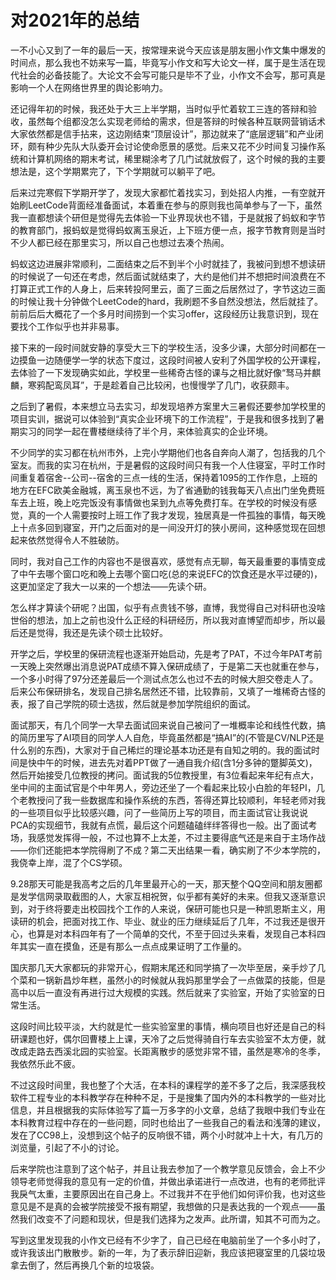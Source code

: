 # 对2021年的总结

一不小心又到了一年的最后一天，按常理来说今天应该是朋友圈小作文集中爆发的时间点，那么我也不妨来写一篇，毕竟写小作文和写大论文一样，属于是生活在现代社会的必备技能了。大论文不会写可能只是毕不了业，小作文不会写，那可真是影响一个人在网络世界里的舆论影响力。

还记得年初的时候，我还处于大三上半学期，当时似乎忙着软工三连的答辩和验收，虽然每个组都没怎么实现老师给的需求，但是答辩的时候各种互联网营销话术大家依然都是信手拈来，这边刚结束“顶层设计”，那边就来了“底层逻辑”和产业闭环，颇有种少先队大队委开会讨论使命愿景的感觉。后来又花不少时间复习操作系统和计算机网络的期末考试，稀里糊涂考了几门试就放假了，这个时候的我的主要想法是，这个学期累完了，下个学期就可以躺平了吧。

后来过完寒假下学期开学了，发现大家都忙着找实习，到处招人内推，一有空就开始刷LeetCode背面经准备面试，本着重在参与的原则我也简单参与了一下，虽然我一直都想读个研但是觉得先去体验一下业界现状也不错，于是就报了蚂蚁和字节的教育部门，报蚂蚁是觉得蚂蚁离玉泉近，上下班方便一点，报字节教育则是当时不少人都已经在那里实习，所以自己也想过去凑个热闹。

蚂蚁这边进展非常顺利，二面结束之后不到半个小时就挂了，我被问到想不想读研的时候说了一句还在考虑，然后面试就结束了，大约是他们并不想把时间浪费在不打算正式工作的人身上，后来转投阿里云，面了三面之后居然过了，字节这边三面的时候让我十分钟做个LeetCode的hard，我刷题不多自然没想法，然后就挂了。前前后后大概花了一个多月时间捞到一个实习offer，这段经历让我意识到，现在要找个工作似乎也并非易事。

接下来的一段时间就安静的享受大三下的学校生活，没多少课，大部分时间都在一边摸鱼一边随便学一学的状态下度过，这段时间被人安利了外国学校的公开课程，去体验了一下发现确实如此，学校里一些稀奇古怪的课与之相比就好像“驽马并麒麟，寒鸦配鸾凤耳”，于是趁着自己比较闲，也慢慢学了几门，收获颇丰。

之后到了暑假，本来想立马去实习，却发现培养方案里大三暑假还要参加学校里的项目实训，据说可以体验到“真实企业环境下的工作流程”，于是我和很多找到了暑期实习的同学一起在曹楼继续待了半个月，来体验真实的企业环境。

不少同学的实习都在杭州市外，上完小学期他们也各自奔向人潮了，包括我的几个室友。而我的实习在杭州，于是暑假的这段时间只有我一个人住寝室，平时工作时间重复着宿舍--公司--宿舍的三点一线的生活，保持着1095的工作作息，上班的地方在EFC欧美金融城，离玉泉也不远，为了省通勤的钱我每天八点出门坐免费班车去上班，晚上吃完饭没有事情做也呆到九点等免费打车。在学校的时候没有感觉，真的一个人需要按时上班工作了我才发现，独居真是一件孤独的事情，每天晚上十点多回到寝室，开门之后面对的是一间没开灯的狭小房间，这种感觉现在回想起来依然觉得令人不胜破防。

同时，我对自己工作的内容也不是很喜欢，感觉有点无聊，每天最重要的事情变成了中午去哪个窗口吃和晚上去哪个窗口吃(总的来说EFC的饮食还是水平过硬的)，这更加坚定了我大一以来的一个想法——先读个研。

怎么样才算读个研呢？出国，似乎有点贵钱不够，直博，我觉得自己对科研也没啥世俗的想法，加上之前也没什么正经的科研经历，所以我对直博望而却步，所以最后还是觉得，我还是先读个硕士比较好。

开学之后，学校里的保研流程也逐渐开始启动，先是考了PAT，不过今年PAT考前一天晚上突然爆出消息说PAT成绩不算入保研成绩了，于是第二天也就重在参与，一个多小时得了97分还差最后一个测试点怎么也过不去的时候大胆交卷走人了。后来公布保研排名，发现自己排名居然还不错，比较靠前，又填了一堆稀奇古怪的表，报了自己学院的硕士选拔，然后就是参加学院组织的面试。

面试那天，有几个同学一大早去面试回来说自己被问了一堆概率论和线性代数，搞的简历里写了AI项目的同学人人自危，毕竟虽然都是“搞AI”的(不管是CV/NLP还是什么别的东西)，大家对于自己稀烂的理论基本功还是有自知之明的。我的面试时间是快中午的时候，进去先对着PPT做了一通自我介绍(含1分多钟的蹩脚英文)，然后开始接受几位教授的拷问。面试我的5位教授里，有3位看起来年纪有点大，坐中间的主面试官是个中年男人，旁边还坐了一个看起来比较小白脸的年轻PI，几个老教授问了我一些数据库和操作系统的东西，答得还算比较顺利，年轻老师对我的一些项目似乎比较感兴趣，问了一些简历上写的项目，而主面试官让我说说PCA的实现细节，我就有点慌，最后这个问题磕磕绊绊答得也一般。出了面试考场，我感觉发挥得一般，不过也算不上太差，不过主要得底气还是来自于主场作战——你们还能把本学院得刷了不成？第二天出结果一看，确实刷了不少本学院的，我侥幸上岸，混了个CS学硕。

9.28那天可能是我高考之后的几年里最开心的一天，那天整个QQ空间和朋友圈都是发学信网录取截图的人，大家互相祝贺，似乎都有美好的未来。但我又逐渐意识到，对于终将要走出校园找个工作的人来说，保研可能也只是一种凯恩斯主义，用读研的机会，把面对找工作、毕业、就业的压力继续延后了几年，不过我还是很开心，也算是对本科四年有了一个简单的交代，不至于回过头来看，发现自己本科四年其实一直在摸鱼，还是有那么一点点成果证明了工作量的。

国庆那几天大家都玩的非常开心，假期末尾还和同学搞了一次毕至居，亲手炒了几个菜和一锅新昌炒年糕，虽然小的时候就从我妈那里学会了一点做菜的技能，但是高中以后一直没有再进行过大规模的实践。然后就来了实验室，开始了实验室的日常生活。

这段时间比较平淡，大约就是忙一些实验室里的事情，横向项目也好还是自己的科研课题也好，偶尔回曹楼上上课，天冷了之后觉得骑自行车去实验室不太方便，就改成走路去西溪北园的实验室。长距离散步的感觉非常不错，虽然是寒冷的冬季，我依然乐此不疲。

不过这段时间里，我也整了个大活，在本科的课程学的差不多了之后，我深感我校软件工程专业的本科教学存在种种不足，于是搜集了国内外的本科教学的一些对比信息，并且根据我的实际体验写了篇一万多字的小文章，总结了我眼中我们专业在本科教育过程中存在的一些问题，同时也给出了一些我自己的看法和浅薄的建议，发在了CC98上，没想到这个帖子的反响很不错，两个小时就冲上十大，有几万的浏览量，引起了不小的讨论。

后来学院也注意到了这个帖子，并且让我去参加了一个教学意见反馈会，会上不少领导老师觉得我的意见有一定的价值，并做出承诺进行一点改进，也有的老师批评我戾气太重，主要原因出在自己身上。不过我并不在乎他们如何评价我，也对这些意见是不是真的会被学院接受不报有期望，我想做的只是表达我的一个观点——虽然我们改变不了问题和现状，但是我们选择为之发声。此所谓，知其不可而为之。

写到这里发现我的小作文已经有不少字了，自己已经在电脑前坐了一个多小时了，或许我该出门散散步。新的一年，为了表示辞旧迎新，我应该把寝室里的几袋垃圾拿去倒了，然后再换几个新的垃圾袋。